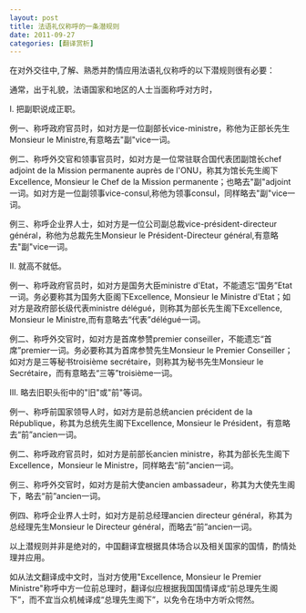 ```yaml
---
layout: post
title: 法语礼仪称呼的一条潜规则
date: 2011-09-27
categories: [翻译赏析]  
---
```


在对外交往中,了解、熟悉并酌情应用法语礼仪称呼的以下潜规则很有必要：

通常，出于礼貌，法语国家和地区的人士当面称呼对方时，

I. 把副职说成正职。

例一、称呼政府官员时，如对方是一位副部长vice-ministre，称他为正部长先生Monsieur le Ministre,有意略去"副"vice一词。

例二、称呼外交官和领事官员时，如对方是一位常驻联合国代表团副馆长chef adjoint de la Mission permanente auprès de l'ONU，称其为馆长先生阁下Excellence, Monsieur le Chef de la Mission permanente；也略去"副"adjoint一词。如对方是一位副领事vice-consul,称他为领事consul，同样略去"副"vice一词。

例三、称呼企业界人士，如对方是一位公司副总裁vice-président-directeur général，称他为总裁先生Monsieur le Président-Directeur général,有意略去"副"vice一词。

II. 就高不就低。

例一、称呼政府官员时，如对方是国务大臣ministre d'Etat，不能遗忘“国务”Etat一词。务必要称其为国务大臣阁下Excellence, Monsieur le Ministre d'Etat；如对方是政府部长级代表ministre délégué，则称其为部长先生阁下Excellence, Monsieur le Ministre,而有意略去“代表”délégué一词。

例二、称呼外交官时，如对方是首席参赞premier conseiller，不能遗忘“首席”premier一词。务必要称其为首席参赞先生Monsieur le Premier Conseiller；如对方是三等秘书troisième secrétaire，则称其为秘书先生Monsieur le Secrétaire，而有意略去“三等”troisième一词。

III. 略去旧职头衔中的"旧"或"前"等词。

例一、称呼前国家领导人时，如对方是前总统ancien précident de la République，称其为总统先生阁下Excellence, Monsieur le Président，有意略去“前”ancien一词。

例二、称呼政府官员时，如对方是前部长ancien ministre，称其为部长先生阁下Excellence，Monsieur le Ministre，同样略去“前”ancien一词。

例三、称呼外交官时，如对方是前大使ancien ambassadeur，称其为大使先生阁下，略去“前”ancien一词。

例四、称呼企业界人士时，如对方是前总经理ancien directeur général，称其为总经理先生Monsieur le Directeur général，而略去“前”ancien一词。

以上潜规则并非是绝对的，中国翻译宜根据具体场合以及相关国家的国情，酌情处理并应用。

如从法文翻译成中文时，当对方使用"Excellence, Monsieur le Premier Ministre"称呼中方一位前总理时，翻译似应根据我国国情译成“前总理先生阁下”，而不宜当众机械译成“总理先生阁下”，以免令在场中方听众愕然。
